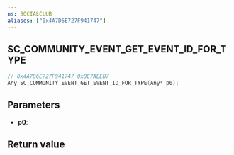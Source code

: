 ```yaml
---
ns: SOCIALCLUB
aliases: ["0x4A7D6E727F941747"]
---
```

## SC_COMMUNITY_EVENT_GET_EVENT_ID_FOR_TYPE

```c
// 0x4A7D6E727F941747 0x8E7AEEB7
Any SC_COMMUNITY_EVENT_GET_EVENT_ID_FOR_TYPE(Any* p0);
```


## Parameters
* **p0**: 

## Return value

